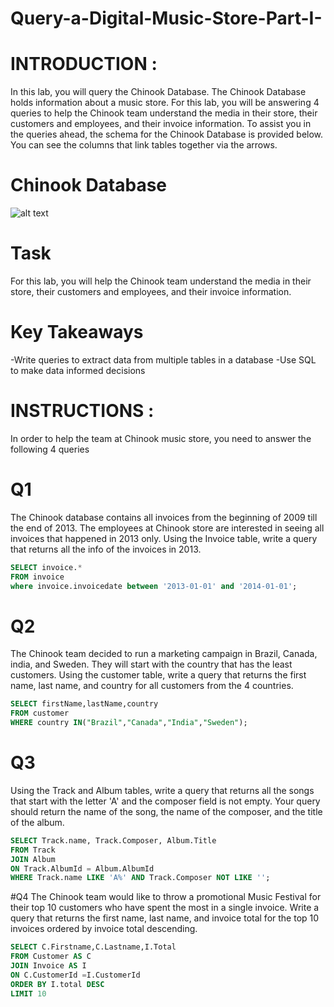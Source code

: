 # Query-a-Digital-Music-Store-Part-I-

# INTRODUCTION :
In this lab, you will query the Chinook Database. The Chinook Database holds information about a music store. For this lab, you will be answering 4 queries to help the Chinook team understand the media in their store, their customers and employees, and their invoice information. To assist you in the queries ahead, the schema for the Chinook Database is provided below. You can see the columns that link tables together via the arrows.
# Chinook Database
![alt text](https://github.com/mamineofficial/Query-a-Digital-Music-Store-Part-I-/blob/master/chinook%20DATBASE.png)

# Task
For this lab, you will help the Chinook team understand the media in their store, their customers and employees, and their invoice information.

# Key Takeaways
-Write queries to extract data from multiple tables in a database
-Use SQL to make data informed decisions
# INSTRUCTIONS :

In order to help the team at Chinook music store, you need to answer the following 4 queries

# Q1 
The Chinook database contains all invoices from the beginning of 2009 till the end of 2013. The employees at Chinook store are interested in seeing all invoices that happened in 2013 only. Using the Invoice table, write a query that returns all the info of the invoices in 2013.
```sql
SELECT invoice.*
FROM invoice
where invoice.invoicedate between '2013-01-01' and '2014-01-01';
```

# Q2 
The Chinook team decided to run a marketing campaign in Brazil, Canada, india, and Sweden. They will start with the country that has the least customers. Using the customer table, write a query that returns the first name, last name, and country for all customers from the 4 countries.
```sql
SELECT firstName,lastName,country
FROM customer
WHERE country IN("Brazil","Canada","India","Sweden");
```

# Q3
Using the Track and Album tables, write a query that returns all the songs that start with the letter 'A' and the composer field is not empty. Your query should return the name of the song, the name of the composer, and the title of the album.
```sql
SELECT Track.name, Track.Composer, Album.Title 
FROM Track
JOIN Album
ON Track.AlbumId = Album.AlbumId
WHERE Track.name LIKE 'A%' AND Track.Composer NOT LIKE '';
```
#Q4 
The Chinook team would like to throw a promotional Music Festival for their top 10 customers who have spent the most in a single invoice. Write a query that returns the first name, last name, and invoice total for the top 10 invoices ordered by invoice total descending.
```sql
SELECT C.Firstname,C.Lastname,I.Total
FROM Customer AS C
JOIN Invoice AS I
ON C.CustomerId =I.CustomerId
ORDER BY I.total DESC
LIMIT 10
```
